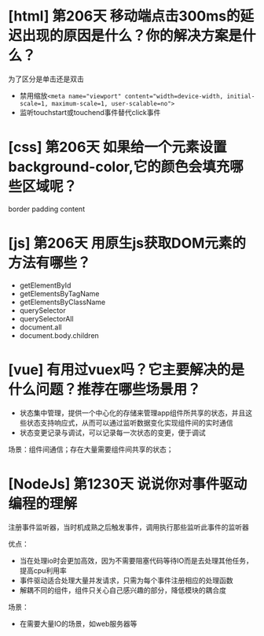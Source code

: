 # [html] 第206天 移动端点击300ms的延迟出现的原因是什么？你的解决方案是什么？

为了区分是单击还是双击

- 禁用缩放`<meta name="viewport" content="width=device-width, initial-scale=1, maximum-scale=1, user-scalable=no">`
- 监听touchstart或touchend事件替代click事件

# [css] 第206天 如果给一个元素设置background-color,它的颜色会填充哪些区域呢？

border padding content

# [js] 第206天 用原生js获取DOM元素的方法有哪些？

- getElementById
- getElementsByTagName
- getElementsByClassName
- querySelector
- querySelectorAll
- document.all
- document.body.children

# [vue] 有用过vuex吗？它主要解决的是什么问题？推荐在哪些场景用？

- 状态集中管理，提供一个中心化的存储来管理app组件所共享的状态，并且这些状态支持响应式，从而可以通过监听数据变化实现组件间的实时通信
- 状态变更记录与调试，可以记录每一次状态的变更，便于调试

场景：组件间通信；存在大量需要组件间共享的状态；

# [NodeJs] 第1230天 说说你对事件驱动编程的理解

注册事件监听器，当时机成熟之后触发事件，调用执行那些监听此事件的监听器

优点：
- 当在处理io时会更加高效，因为不需要阻塞代码等待IO而是去处理其他任务，提高cpu利用率
- 事件驱动适合处理大量并发请求，只需为每个事件注册相应的处理函数
- 解耦不同的组件，组件只关心自己感兴趣的部分，降低模块的耦合度

场景：
- 在需要大量IO的场景，如web服务器等
